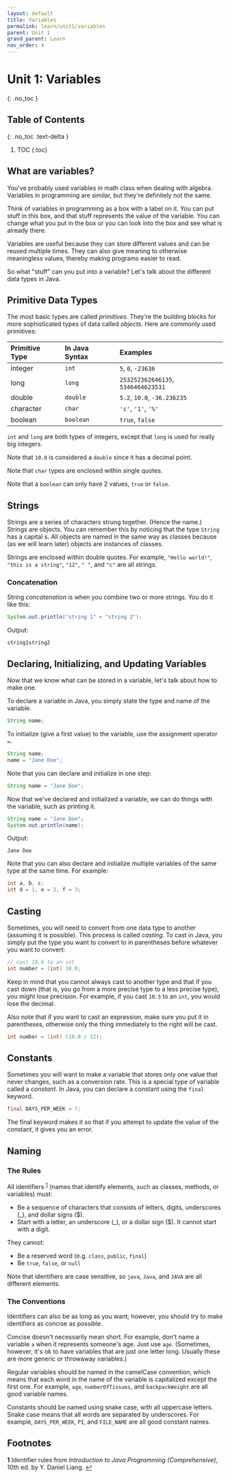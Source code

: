 ```yaml
---
layout: default
title: Variables
permalink: learn/unit1/variables
parent: Unit 1
grand_parent: Learn
nav_order: 4
---
```


<!-- prettier-ignore-start -->

# Unit 1: Variables
{: .no_toc }

## Table of Contents
{: .no_toc .text-delta }

1. TOC
{:toc}

<!-- prettier-ignore-end -->

## What are variables?

You've probably used variables in math class when dealing with algebra.
Variables in programming are similar, but they're definitely not the same.

Think of variables in programming as a box with a label on it. You can put stuff
in this box, and that stuff represents the value of the variable. You can change
what you put in the box or you can look into the box and see what is already
there.

Variables are useful because they can store different values and can be reused
multiple times. They can also give meaning to otherwise meaningless values,
thereby making programs easier to read.

So what "stuff" can you put into a variable? Let's talk about the different data
types in Java.

## Primitive Data Types

The most basic types are called _primitives_. They're the building blocks for
more sophisticated types of data called _objects_. Here are commonly used
primitives:

| Primitive Type | In Java Syntax | Examples                           |
| :------------- | :------------- | :--------------------------------- |
| integer        | `int`          | `5`, `0`, `-23636`                 |
| long           | `long`         | `253252362646135`, `5346464623531` |
| double         | `double`       | `5.2`, `10.0`, `-36.236235`        |
| character      | `char`         | `'c'`, `'1'`, `'%'`                |
| boolean        | `boolean`      | `true`, `false`                    |

`int` and `long` are both types of integers, except that `long` is used for
really big integers.

Note that `10.0` is considered a `double` since it has a decimal point.

Note that `char` types are enclosed within single quotes.

Note that a `boolean` can only have 2 values, `true` or `false`.

## Strings

Strings are a series of characters strung together. (Hence the name.) Strings
are objects. You can remember this by noticing that the type `String` has a
capital s. All objects are named in the same way as classes because (as we will
learn later) objects are instances of classes.

Strings are enclosed within double quotes. For example, `"Hello world!"`,
`"this is a string"`, `"12"`, `" "`, and `"c"` are all strings.

### Concatenation

String _concatenation_ is when you combine two or more strings. You do it like
this:

```java
System.out.println("string 1" + "string 2");
```

Output:

```
string1string2
```

## Declaring, Initializing, and Updating Variables

Now that we know what can be stored in a variable, let's talk about how to make
one.

To declare a variable in Java, you simply state the type and name of the
variable.

```java
String name;
```

To initialize (give a first value) to the variable, use the assignment operator
`=`.

```java
String name;
name = "Jane Doe";
```

Note that you can declare and initialize in one step:

```java
String name = "Jane Doe";
```

Now that we've declared and initialized a variable, we can do things with the
variable, such as printing it.

```java
String name = "Jane Doe";
System.out.println(name);
```

Output:

```
Jane Doe
```

Note that you can also declare and initialize multiple variables of the same
type at the same time. For example:

```java
int a, b, c;
int d = 1, e = 2, f = 3;
```

## Casting

Sometimes, you will need to convert from one data type to another (assuming it
is possible). This process is called _casting_. To cast in Java, you simply put
the type you want to convert to in parentheses before whatever you want to
convert:

```java
// cast 10.0 to an int
int number = (int) 10.0;
```

Keep in mind that you cannot always cast to another type and that if you cast
down (that is, you go from a more precise type to a less precise type), you
might lose precision. For example, if you cast `10.5` to an `int`, you would
lose the decimal.

Also note that if you want to cast an expression, make sure you put it in
parentheses, otherwise only the thing immediately to the right will be cast.

```java
int number = (int) (10.0 / 12);
```

## Constants

Sometimes you will want to make a variable that stores only one value that never
changes, such as a conversion rate. This is a special type of variable called a
_constant_. In Java, you can declare a constant using the `final` keyword.

```java
final DAYS_PER_WEEK = 7;
```

The final keyword makes it so that if you attempt to update the value of the
constant, it gives you an error.

## Naming

### The Rules

All identifiers <sup id="a1">[1](#f1)</sup> (names that identify elements, such
as classes, methods, or variables) must:

-   Be a sequence of characters that consists of letters, digits, underscores
    (\_), and dollar signs (\$).
-   Start with a letter, an underscore (\_), or a dollar sign (\$). It cannot
    start with a digit.

They cannot:

-   Be a reserved word (e.g. `class`, `public`, `final`)
-   Be `true`, `false`, or `null`

Note that identifiers are case sensitive, so `java`, `Java`, and `JAVA` are all
different elements.

### The Conventions

Identifiers can also be as long as you want; however, you should try to make
identifiers as concise as possible.

Concise doesn't necessarily mean short. For example, don't name a variable `a`
when it represents someone's age. Just use `age`. (Sometimes, however, it's ok
to have variables that are just one letter long. Usually these are more generic
or throwaway variables.)

Regular variables should be named in the camelCase convention, which means that
each word in the name of the variable is capitalized except the first one. For
example, `age`, `numberOfTissues`, and `backpackWeight` are all good variable
names.

Constants should be named using snake case, with all uppercase letters. Snake
case means that all words are separated by underscores. For example,
`DAYS_PER_WEEK`, `PI`, and `FILE_NAME` are all good constant names.

## Footnotes

<b id="f1">1</b> Identifier rules from _Introduction to Java Programming
(Comprehensive)_, 10th ed. by Y. Daniel Liang. [↩](#a1)
